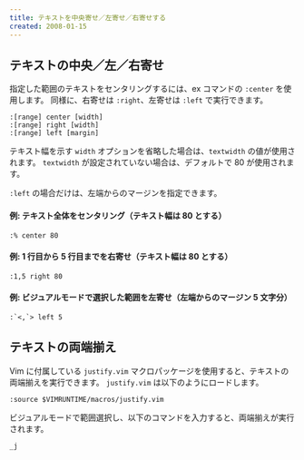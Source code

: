 ```yaml
---
title: テキストを中央寄せ／左寄せ／右寄せする
created: 2008-01-15
---
```


テキストの中央／左／右寄せ
----

指定した範囲のテキストをセンタリングするには、ex コマンドの `:center` を使用します。
同様に、右寄せは `:right`、左寄せは `:left` で実行できます。

~~~
:[range] center [width]
:[range] right [width]
:[range] left [margin]
~~~

テキスト幅を示す `width` オプションを省略した場合は、`textwidth` の値が使用されます。
`textwidth` が設定されていない場合は、デフォルトで 80 が使用されます。

`:left` の場合だけは、左端からのマージンを指定できます。


#### 例: テキスト全体をセンタリング（テキスト幅は 80 とする）

~~~
:% center 80
~~~

#### 例: 1 行目から 5 行目までを右寄せ（テキスト幅は 80 とする）

~~~
:1,5 right 80
~~~

#### 例: ビジュアルモードで選択した範囲を左寄せ（左端からのマージン 5 文字分）

~~~
:`<,`> left 5
~~~


テキストの両端揃え
----

Vim に付属している `justify.vim` マクロパッケージを使用すると、テキストの両端揃えを実行できます。
`justify.vim` は以下のようにロードします。

~~~
:source $VIMRUNTIME/macros/justify.vim
~~~

ビジュアルモードで範囲選択し、以下のコマンドを入力すると、両端揃えが実行されます。

~~~
_j
~~~

